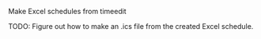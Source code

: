 Make Excel schedules from timeedit


TODO: Figure out how to make an .ics file from the created Excel schedule.